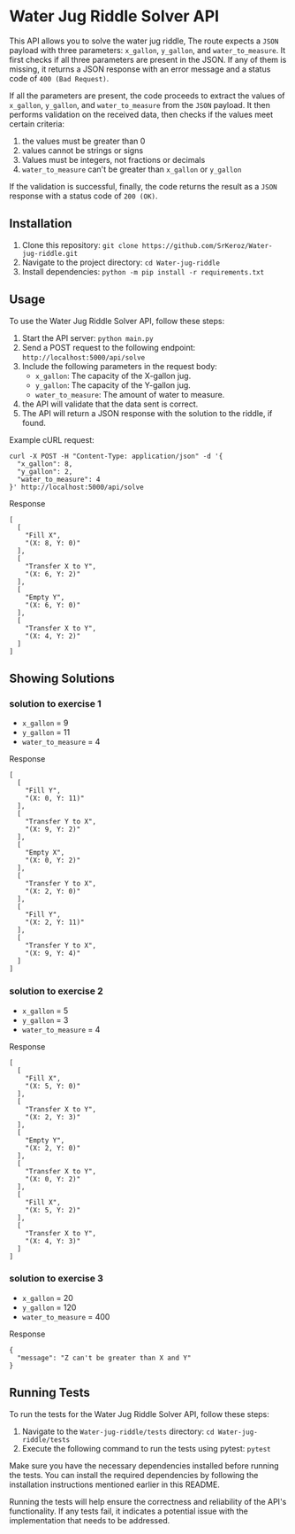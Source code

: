 # Water Jug Riddle Solver API

This API allows you to solve the water jug riddle, The route expects a `JSON` payload with three parameters: `x_gallon`, `y_gallon`, and `water_to_measure`. It first checks if all three parameters are present in the JSON. If any of them is missing, it returns a JSON response with an error message and a status code of `400 (Bad Request)`.

If all the parameters are present, the code proceeds to extract the values of `x_gallon`, `y_gallon`, and `water_to_measure` from the `JSON` payload. It then performs validation on the received data, then checks if the values meet certain criteria:

1. the values must be greater than 0
2. values cannot be strings or signs
3. Values must be integers, not fractions or decimals
4. `water_to_measure` can't be greater than `x_gallon` or `y_gallon`

If the validation is successful, finally, the code returns the result as a `JSON` response with a status code of `200 (OK)`.

## Installation

1. Clone this repository: `git clone https://github.com/SrKeroz/Water-jug-riddle.git`
2. Navigate to the project directory: `cd Water-jug-riddle`
3. Install dependencies: `python -m pip install -r requirements.txt`

## Usage

To use the Water Jug Riddle Solver API, follow these steps:

1. Start the API server: `python main.py`
2. Send a POST request to the following endpoint: `http://localhost:5000/api/solve`
3. Include the following parameters in the request body:
   - `x_gallon`: The capacity of the X-gallon jug.
   - `y_gallon`: The capacity of the Y-gallon jug.
   - `water_to_measure`: The amount of water to measure.
4. the API will validate that the data sent is correct.
5. The API will return a JSON response with the solution to the riddle, if found.

Example cURL request:

```shell
curl -X POST -H "Content-Type: application/json" -d '{
  "x_gallon": 8,
  "y_gallon": 2,
  "water_to_measure": 4
}' http://localhost:5000/api/solve
```

Response
```shell
[
  [
    "Fill X",
    "(X: 8, Y: 0)"
  ],
  [
    "Transfer X to Y",
    "(X: 6, Y: 2)"
  ],
  [
    "Empty Y",
    "(X: 6, Y: 0)"
  ],
  [
    "Transfer X to Y",
    "(X: 4, Y: 2)"
  ]
]
```
## Showing Solutions

### solution to exercise 1

- `x_gallon` = 9  
- `y_gallon` = 11  
- `water_to_measure` = 4  

Response
```shell
[
  [
    "Fill Y",
    "(X: 0, Y: 11)"
  ],
  [
    "Transfer Y to X",
    "(X: 9, Y: 2)"
  ],
  [
    "Empty X",
    "(X: 0, Y: 2)"
  ],
  [
    "Transfer Y to X",
    "(X: 2, Y: 0)"
  ],
  [
    "Fill Y",
    "(X: 2, Y: 11)"
  ],
  [
    "Transfer Y to X",
    "(X: 9, Y: 4)"
  ]
]
```
### solution to exercise 2 

- `x_gallon` = 5  
- `y_gallon` = 3  
- `water_to_measure` = 4  

Response
```shell
[
  [
    "Fill X",
    "(X: 5, Y: 0)"
  ],
  [
    "Transfer X to Y",
    "(X: 2, Y: 3)"
  ],
  [
    "Empty Y",
    "(X: 2, Y: 0)"
  ],
  [
    "Transfer X to Y",
    "(X: 0, Y: 2)"
  ],
  [
    "Fill X",
    "(X: 5, Y: 2)"
  ],
  [
    "Transfer X to Y",
    "(X: 4, Y: 3)"
  ]
]
```
### solution to exercise 3  

- `x_gallon` = 20  
- `y_gallon` = 120  
- `water_to_measure` = 400  


Response
```shell
{
  "message": "Z can't be greater than X and Y"
}
```

## Running Tests

To run the tests for the Water Jug Riddle Solver API, follow these steps:

1. Navigate to the `Water-jug-riddle/tests` directory: `cd Water-jug-riddle/tests`
2. Execute the following command to run the tests using pytest: `pytest`

Make sure you have the necessary dependencies installed before running the tests. You can install the required dependencies by following the installation instructions mentioned earlier in this README.

Running the tests will help ensure the correctness and reliability of the API's functionality. If any tests fail, it indicates a potential issue with the implementation that needs to be addressed.
